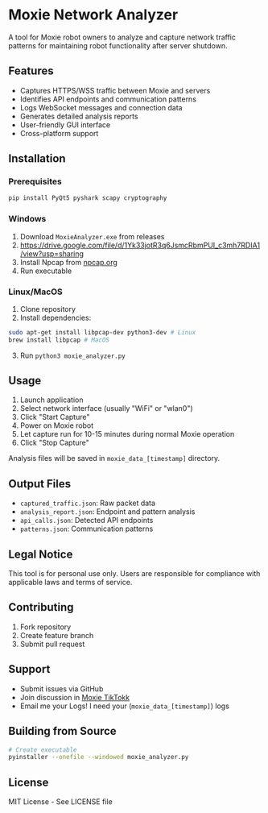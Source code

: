 # Moxie Network Analyzer

A tool for Moxie robot owners to analyze and capture network traffic patterns for maintaining robot functionality after server shutdown.

## Features

- Captures HTTPS/WSS traffic between Moxie and servers
- Identifies API endpoints and communication patterns
- Logs WebSocket messages and connection data
- Generates detailed analysis reports
- User-friendly GUI interface
- Cross-platform support

## Installation

### Prerequisites
```bash
pip install PyQt5 pyshark scapy cryptography
```

### Windows
1. Download `MoxieAnalyzer.exe` from releases
2. https://drive.google.com/file/d/1Yk33jotR3q6JsmcRbmPUI_c3mh7RDIA1/view?usp=sharing
3. Install Npcap from [npcap.org](https://npcap.org)
4. Run executable

### Linux/MacOS
1. Clone repository
2. Install dependencies:
```bash
sudo apt-get install libpcap-dev python3-dev # Linux
brew install libpcap # MacOS
```
3. Run `python3 moxie_analyzer.py`

## Usage

1. Launch application
2. Select network interface (usually "WiFi" or "wlan0")
3. Click "Start Capture"
4. Power on Moxie robot
5. Let capture run for 10-15 minutes during normal Moxie operation
6. Click "Stop Capture"

Analysis files will be saved in `moxie_data_[timestamp]` directory.

## Output Files

- `captured_traffic.json`: Raw packet data
- `analysis_report.json`: Endpoint and pattern analysis
- `api_calls.json`: Detected API endpoints
- `patterns.json`: Communication patterns

## Legal Notice

This tool is for personal use only. Users are responsible for compliance with applicable laws and terms of service.

## Contributing

1. Fork repository
2. Create feature branch
3. Submit pull request

## Support

- Submit issues via GitHub
- Join discussion in [Moxie TikTokk]()
- Email me your Logs! I need your (`moxie_data_[timestamp]`) logs

## Building from Source

```bash
# Create executable
pyinstaller --onefile --windowed moxie_analyzer.py
```

## License

MIT License - See LICENSE file
